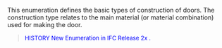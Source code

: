 This enumeration defines the basic types of construction of doors. The construction type relates to the main material (or material combination) used for making the door.

> <font color="#0000FF" size="-1">HISTORY New Enumeration in IFC
		Release 2x .</font>